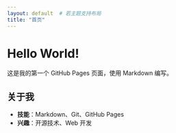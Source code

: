 ```yaml
---
layout: default  # 若主题支持布局
title: "首页"
---
```


# Hello World!

这是我的第一个 GitHub Pages 页面，使用 Markdown 编写。

## 关于我
- **技能**：Markdown、Git、GitHub Pages
- **兴趣**：开源技术、Web 开发
